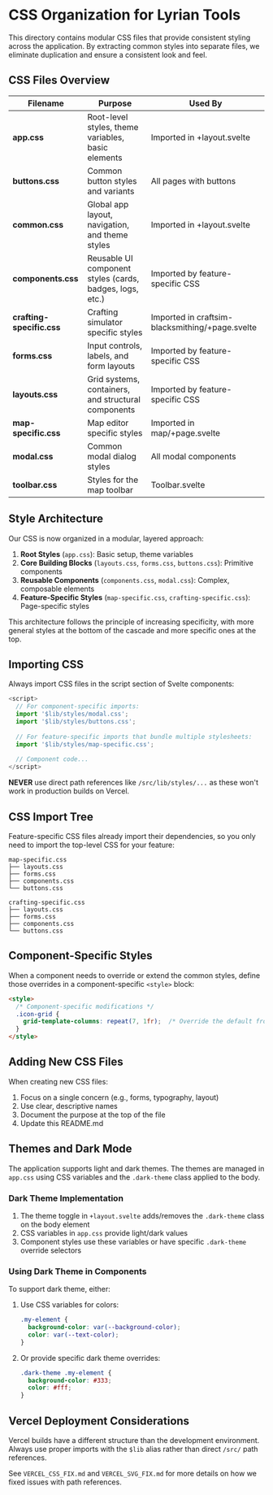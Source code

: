 # CSS Organization for Lyrian Tools

This directory contains modular CSS files that provide consistent styling across the application. By extracting common styles into separate files, we eliminate duplication and ensure a consistent look and feel.

## CSS Files Overview

| Filename | Purpose | Used By |
|----------|---------|---------|
| **app.css** | Root-level styles, theme variables, basic elements | Imported in +layout.svelte |
| **buttons.css** | Common button styles and variants | All pages with buttons |
| **common.css** | Global app layout, navigation, and theme styles | Imported in +layout.svelte |
| **components.css** | Reusable UI component styles (cards, badges, logs, etc.) | Imported by feature-specific CSS |
| **crafting-specific.css** | Crafting simulator specific styles | Imported in craftsim-blacksmithing/+page.svelte |
| **forms.css** | Input controls, labels, and form layouts | Imported by feature-specific CSS |
| **layouts.css** | Grid systems, containers, and structural components | Imported by feature-specific CSS |
| **map-specific.css** | Map editor specific styles | Imported in map/+page.svelte |
| **modal.css** | Common modal dialog styles | All modal components |
| **toolbar.css** | Styles for the map toolbar | Toolbar.svelte |

## Style Architecture

Our CSS is now organized in a modular, layered approach:

1. **Root Styles** (`app.css`): Basic setup, theme variables
2. **Core Building Blocks** (`layouts.css`, `forms.css`, `buttons.css`): Primitive components
3. **Reusable Components** (`components.css`, `modal.css`): Complex, composable elements
4. **Feature-Specific Styles** (`map-specific.css`, `crafting-specific.css`): Page-specific styles

This architecture follows the principle of increasing specificity, with more general styles at the bottom of the cascade and more specific ones at the top.

## Importing CSS

Always import CSS files in the script section of Svelte components:

```js
<script>
  // For component-specific imports:
  import '$lib/styles/modal.css';
  import '$lib/styles/buttons.css';
  
  // For feature-specific imports that bundle multiple stylesheets:
  import '$lib/styles/map-specific.css';
  
  // Component code...
</script>
```

**NEVER** use direct path references like `/src/lib/styles/...` as these won't work in production builds on Vercel.

## CSS Import Tree

Feature-specific CSS files already import their dependencies, so you only need to import the top-level CSS for your feature:

```
map-specific.css
├── layouts.css
├── forms.css
├── components.css
└── buttons.css

crafting-specific.css
├── layouts.css
├── forms.css
├── components.css
└── buttons.css
```

## Component-Specific Styles

When a component needs to override or extend the common styles, define those overrides in a component-specific `<style>` block:

```html
<style>
  /* Component-specific modifications */
  .icon-grid {
    grid-template-columns: repeat(7, 1fr);  /* Override the default from modal.css */
  }
</style>
```

## Adding New CSS Files

When creating new CSS files:

1. Focus on a single concern (e.g., forms, typography, layout)
2. Use clear, descriptive names
3. Document the purpose at the top of the file
4. Update this README.md

## Themes and Dark Mode

The application supports light and dark themes. The themes are managed in `app.css` using CSS variables and the `.dark-theme` class applied to the body.

### Dark Theme Implementation

1. The theme toggle in `+layout.svelte` adds/removes the `.dark-theme` class on the body element
2. CSS variables in `app.css` provide light/dark values
3. Component styles use these variables or have specific `.dark-theme` override selectors

### Using Dark Theme in Components

To support dark theme, either:

1. Use CSS variables for colors:
   ```css
   .my-element {
     background-color: var(--background-color);
     color: var(--text-color);
   }
   ```

2. Or provide specific dark theme overrides:
   ```css
   .dark-theme .my-element {
     background-color: #333;
     color: #fff;
   }
   ```

## Vercel Deployment Considerations

Vercel builds have a different structure than the development environment. Always use proper imports with the `$lib` alias rather than direct `/src/` path references.

See `VERCEL_CSS_FIX.md` and `VERCEL_SVG_FIX.md` for more details on how we fixed issues with path references.

